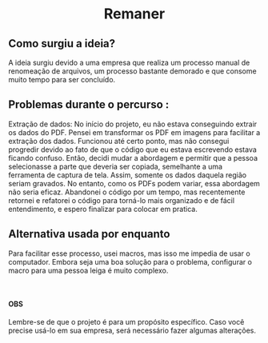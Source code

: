 <h1 style="text-align: center;">Remaner</h1>

<H2>Como surgiu a ideia?</H2>
<p>A ideia surgiu devido a uma empresa que realiza um processo manual de renomeação de arquivos, um processo bastante demorado e que consome muito tempo para ser concluído. </p>

<h2>Problemas durante o percurso :</h2>
<p>Extração de dados: No início do projeto, eu não estava conseguindo extrair os dados do PDF. Pensei em transformar os PDF em imagens para facilitar a extração dos dados. Funcionou até certo ponto, mas não consegui progredir devido ao fato de que o código que eu estava escrevendo estava ficando confuso. Então, decidi mudar a abordagem e permitir que a pessoa selecionasse a parte que deveria ser copiada, semelhante a uma ferramenta de captura de tela. Assim, somente os dados daquela região seriam gravados. No entanto, como os PDFs podem variar, essa abordagem não seria eficaz. Abandonei o código por um tempo, mas recentemente retornei e refatorei o código para torná-lo mais organizado e de fácil entendimento, e espero finalizar para colocar em pratica.</p>

<h2>Alternativa usada por enquanto</h2>
<p>Para facilitar esse processo, usei macros, mas isso me impedia de usar o computador. Embora seja uma boa solução para o problema, configurar o macro para uma pessoa leiga é muito complexo.</p>
</br>
<h4>OBS</h4>
<p>Lembre-se de que o projeto é para um propósito específico. Caso você precise usá-lo em sua empresa, será necessário fazer algumas alterações.</p>
